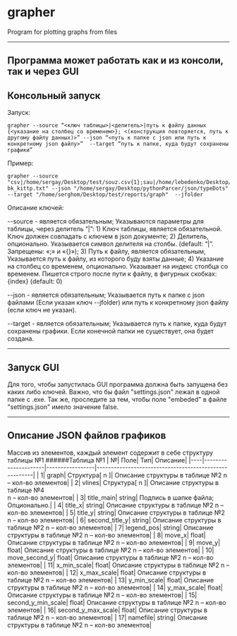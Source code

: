 # grapher
Program for plotting graphs from files

--- 
Программа может работать как и из консоли, так и через GUI
--- 
## Консольный запуск
Запуск: 
```
grapher --source “<ключ таблицы>|<делитель>|путь к файлу данных {<указание на столбец со временем>}; <(конструкция повторяется, путь к другому файлу данных)>” --json “<путь к папке с json или путь к конкретному json файлу>”  --target “путь к папке, куда будут сохранены графики”
```

Пример: 
```
grapher --source "csv|/home/sergay/Desktop/test/souz.csv{1};sau|/home/lebedenko/Desktop/test/sau-bk_kittp.txt" --json "/home/sergay/Desktop/pythonParcer/json/typeDots" 
--target "/home/serghom/Desktop/test/reports/graph"  --jfolder
```

Описание ключей:

--source 	- является обязательным; Указываются параметры для таблицы, через делитель “|”:
		1)  Ключ таблицы, является обязательной. Ключ должен совпадать с ключем в json документе;
    		2)  Делитель, опционально. Указывается символ делителя на столбы. (default: “|”. Запрещены: «;» и «{}»);
		3) Путь к файлу, является обязательным, Указывается путь к файлу, из которого буду взяты данные;
		4) Указание на столбец со временем, опционально. Указывает на индекс столбца со временем. Пишется строго после пути к файлу, в фигурных скобках: {index} (default: 0)


--json		- является обязательным; Указывается путь к папке с json файлами (Если указан ключ --jfolder) или путь к конкретному json файлу (если ключ не указан). 

 --target	- является обязательным; Указывается  путь к папке, куда будут сохранены графики. Если конечной папки не существует, она будет создана.
 
 --- 
## Запуск GUI
Для того, чтобы запустилась GUI программа должна быть запущена без каких либо ключей.
Важно, что бы файл "settings.json" лежал в одной папке с .exe. Так же, проследите за тем, чтобы поле "embeded" в файле "settings.json" имело значение false.


--- 
## Описание JSON файлов графиков
Массив из элементов, каждый элемент содержит в себе структуру таблицы №1
######Таблица №1
|   №|    	       Поле|              Тип|                                               Описание|
|----|---------------------|-----------------|-------------------------------------------------------|
|   1|   	      graph|   Структура[ n ]|   Описание структуры в таблице №2 
n – кол-во элементов|
|   2|  	     vlines|   Структура[ n ]|   Описание структуры в таблице №4  
n – кол-во элементов|
|   3|		 title_main|  	       string|  		  Подпись в шапке файла; Опционально.|
|   4| 		    title_x|   	       string|   Описание структуры в таблице №2 n – кол-во элементов|
|   5| 		    title_y|   	       string|   Описание структуры в таблице №2 n – кол-во элементов|
|   6| 	     second_title_y|   	       string|   Описание структуры в таблице №2 n – кол-во элементов|
|   7|   	 legend_pos|   	       string|   Описание структуры в таблице №2 n – кол-во элементов|
|   8|   	     move_x|   	        float|   Описание структуры в таблице №2 n – кол-во элементов|
|   9|   	     move_y|   	        float|   Описание структуры в таблице №2 n – кол-во элементов|
|  10|        move_second_y|   	        float|   Описание структуры в таблице №2 n – кол-во элементов|
|  11|   	x_min_scale|   	        float|   Описание структуры в таблице №2 n – кол-во элементов|
|  12|   	x_max_scale|   	        float|   Описание структуры в таблице №2 n – кол-во элементов|
|  13|   	y_min_scale|   	        float|   Описание структуры в таблице №2 n – кол-во элементов|
|  14| 	        y_max_scale|   	        float|   Описание структуры в таблице №2 n – кол-во элементов|
|  15|   second_y_min_scale|   	        float|   Описание структуры в таблице №2 n – кол-во элементов|
|  16|   second_y_max_scale|   	        float|   Описание структуры в таблице №2 n – кол-во элементов|
|  17|		   namefile|   	       string|   Описание структуры в таблице №2 n – кол-во элементов|



